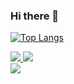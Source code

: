 ### Hi there 👋
[![Top Langs](https://github-readme-stats.vercel.app/api/top-langs/?username=Sashayerty&layout=compact&theme=vision-friendly-dark)](https://github.com/anuraghazra/github-readme-stats)
<div id="badges">
  <a href="https://vk.com/sashayerty">
    <img src="https://img.shields.io/badge/%D0%92%D0%BA%D0%BE%D0%BD%D1%82%D0%B0%D0%BA%D1%82%D0%B5-blue?style=for-the-badge&logo=VK&logoColor=white alt="VK Badge"/>
  <a href="https://t.me/Sashayerty">
    <img src="https://img.shields.io/badge/Telegram-blue?style=for-the-badge&logo=Telegram&logoColor=white alt="Telegram Badge"/>
  </a>
</div>
<div id="header">
  <img src="https://media.tenor.com/r5tO1IgqFvAAAAAC/%D0%B2%D0%BE%D1%82-%D1%82%D0%B0%D0%BA%D0%B8%D0%B5-%D0%BF%D0%B8%D1%80%D0%BE%D0%B3%D0%B8-that%27s-it.gif"/>
</div>

<!--
**Sashayerty/Sashayerty** is a ✨ _special_ ✨ repository because its `README.md` (this file) appears on your GitHub profile.

Here are some ideas to get you started:

- 🔭 I’m currently working on ...
- 🌱 I’m currently learning ...
- 👯 I’m looking to collaborate on ...
- 🤔 I’m looking for help with ...
- 💬 Ask me about ...
- 📫 How to reach me: ...
- 😄 Pronouns: ...
### ⚡ Fun fact: Я играю в Dota 2
-->
